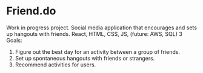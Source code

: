 # Friend.do
Work in progress project. Social media application that encourages and sets up hangouts with friends. 
React, HTML, CSS, JS, (future: AWS, SQL)
3 Goals:
  1. Figure out the best day for an activity between a group of friends. 
  2. Set up spontaneous hangouts with friends or strangers.
  3. Recommend activities for users.

